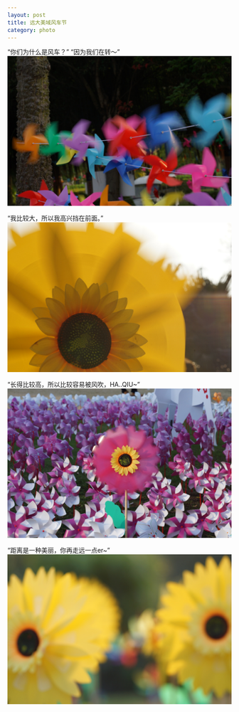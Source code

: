 ```yaml
---
layout: post
title: 远大美域风车节
category: photo
---
```


“你们为什么是风车？”
“因为我们在转～”
![](/images/extra/feng-che-01.jpg)

“我比较大，所以我高兴挡在前面。”
![](/images/extra/feng-che-02.jpg)

“长得比较高，所以比较容易被风吹，HA..QIU~”
![](/images/extra/feng-che-03.jpg)

“距离是一种美丽，你再走远一点er~”
![](/images/extra/feng-che-04.jpg)
